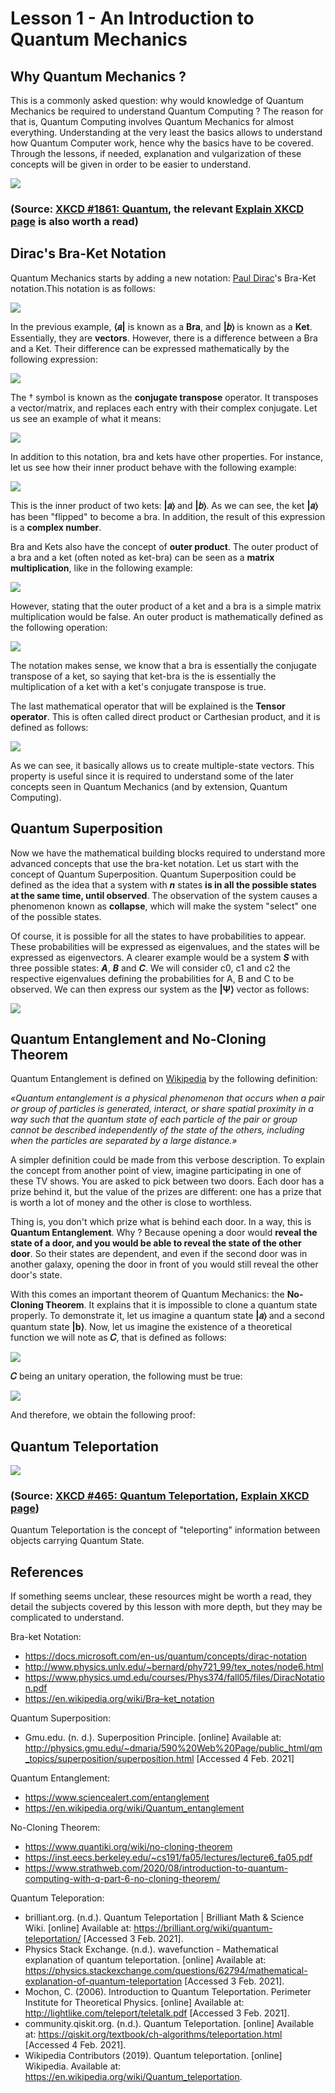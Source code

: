 <h1 class="centered">Lesson 1 - An Introduction to Quantum Mechanics</h1>

## Why Quantum Mechanics ?

This is a commonly asked question: why would knowledge of Quantum Mechanics be
required to understand Quantum Computing ? The reason for that is, Quantum
Computing involves Quantum Mechanics for almost everything. Understanding at
the very least the basics allows to understand how Quantum Computer work,
hence why the basics have to be covered. Through the lessons, if needed,
explanation and vulgarization of these concepts will be given in order to be
easier to understand.

<img class="img-block centered" src="img/lesson01/xkcd-0.png">

<h3 class="img-caption centered">(Source: <a href="https://xkcd.com/1861/">XKCD #1861: Quantum</a>, the relevant <a href="https://www.explainxkcd.com/wiki/index.php/1861:_Quantum">Explain XKCD page</a> is also worth a read)</h3>


## Dirac's Bra-Ket Notation

Quantum Mechanics starts by adding a new notation: [Paul Dirac][dirac-page]'s Bra-Ket notation.This notation is as follows:

<img class="img-block centered" src="img/lesson01/dirac_notation.png">

In the previous example, **⟨𝑎|** is known as a **Bra**, and **|𝑏⟩** is known as a **Ket**.
Essentially, they are **vectors**. However, there is a difference between a Bra and a Ket.
Their difference can be expressed mathematically by the following expression:

<img class="img-block centered" src="img/lesson01/bra_ket_relation.png">

The <span class="math-formula math-exponent">†</span> symbol is known as the **conjugate transpose** operator.
It transposes a vector/matrix, and replaces each entry with their complex conjugate. Let us
see an example of what it means:

<img class="img-block centered" src="img/lesson01/dagger_example.png">

In addition to this notation, bra and kets have other properties. For instance, let us see how
their inner product behave with the following example:

<img class="img-block centered" src="img/lesson01/bra_ket_inner_product.png">

This is the inner product of two kets: **|𝑎⟩** and **|𝑏⟩**. As we can see, the ket **|𝑎⟩** has been "flipped" to become a bra. In addition, the result of this expression is a **complex number**.

Bra and Kets also have the concept of **outer product**. The outer product of a bra and a ket (often noted as ket-bra) can be seen as a **matrix multiplication**, like in the following example:

<img class="img-block centered" src="img/lesson01/outer_product_example.png">

However, stating that the outer product of a ket and a bra is a simple matrix multiplication would be false.
An outer product is mathematically defined as the following operation:

<img class="img-block centered" src="img/lesson01/outer_product_math.png">

The notation makes sense, we know that a bra is essentially the conjugate transpose of a ket, so saying
that ket-bra is the is essentially the multiplication of a ket with a ket's conjugate transpose is true. 

The last mathematical operator that will be explained is the **Tensor operator**. This is often called
direct product or Carthesian product, and it is defined as follows:

<img class="img-block centered" src="img/lesson01/carthesian-product.png">

As we can see, it basically allows us to create multiple-state vectors. This property is useful since it
is required to understand some of the later concepts seen in Quantum Mechanics (and by extension, Quantum Computing).

## Quantum Superposition

Now we have the mathematical building blocks required to understand more advanced concepts that use the
bra-ket notation. Let us start with the concept of Quantum Superposition. Quantum Superposition could
be defined as the idea that a system with ***n*** states **is in all the possible states at the same time, until observed**. The observation of the system causes a phenomenon known as **collapse**, which will make the system "select" one of the possible states.

Of course, it is possible for all the states to have probabilities to appear. These probabilities will be
expressed as eigenvalues, and the states will be expressed as eigenvectors. A clearer example would be a system
***S*** with three possible states: ***A***, ***B*** and ***C***. We will consider c<span class="math-subscript">0</span>, c<span class="math-subscript">1</span> and c<span class="math-subscript">2</span> the respective eigenvalues defining the probabilities for A, B and C to be observed. We can then express our system as the **|Ψ⟩** vector as follows:

<img class="img-block centered" src="img/lesson01/superposition-math.png">

## Quantum Entanglement and No-Cloning Theorem

Quantum Entanglement is defined on [Wikipedia][wiki-qe] by the following definition: 

*«Quantum entanglement is a physical phenomenon that occurs when a pair or group of particles is generated, interact, or share spatial proximity in a way such that the quantum state of each particle of the pair or group cannot be described independently of the state of the others, including when the particles are separated by a large distance.»*

A simpler definition could be made from this verbose description. To explain the concept from another point of view,
imagine participating in one of these TV shows. You are asked to pick between two doors. Each door has a prize behind it, but the value of the prizes are different: one has a prize that is worth a lot of money and the other is close to worthless.

Thing is, you don't which prize what is behind each door. In a way, this is **Quantum Entanglement**. Why ? Because
opening a door would **reveal the state of a door, and you would be able to reveal the state of the other door**.
So their states are dependent, and even if the second door was in another galaxy, opening the door in front of you
would still reveal the other door's state.

With this comes an important theorem of Quantum Mechanics: the **No-Cloning Theorem**. It explains that it is
impossible to clone a quantum state properly. To demonstrate it, let us imagine a quantum state **|𝑎⟩** and a second
quantum state **|b⟩**. Now, let us imagine the existence of a theoretical function we will note as **𝐶**, that is
defined as follows:

<img class="img-block centered" src="img/lesson01/no-cloning-function.png">

**𝐶** being an unitary operation, the following must be true:

<img class="img-block centered" src="img/lesson01/unitary-clone.png">

And therefore, we obtain the following proof:

<!-- TODO: Mathematical formula, simplify and explain ! -->

## Quantum Teleportation

<!-- TODO: Explain what the Bell State is ! -->

<img class="img-block centered" src="img/lesson01/xkcd-1.png">

<h3 class="img-caption centered">(Source: <a href="https://xkcd.com/465/">XKCD #465: Quantum Teleportation</a>, <a href="https://www.explainxkcd.com/wiki/index.php/465:_Quantum_Teleportation">Explain XKCD page</a>)</h3>

Quantum Teleportation is the concept of "teleporting" information between objects carrying Quantum State. 

## References

If something seems unclear, these resources might be worth a read, they detail the subjects covered by this
lesson with more depth, but they may be complicated to understand.

Bra-ket Notation:

<!--TODO: Harvard Referencing: https://www.mybib.com/tools/harvard-referencing-generator -->

- https://docs.microsoft.com/en-us/quantum/concepts/dirac-notation
- http://www.physics.unlv.edu/~bernard/phy721_99/tex_notes/node6.html
- https://www.physics.umd.edu/courses/Phys374/fall05/files/DiracNotation.pdf
- https://en.wikipedia.org/wiki/Bra–ket_notation

Quantum Superposition:

- Gmu.edu. (n. d.). Superposition Principle. \[online\] Available at: http://physics.gmu.edu/~dmaria/590%20Web%20Page/public_html/qm_topics/superposition/superposition.html [Accessed 4 Feb. 2021]

Quantum Entanglement:

- https://www.sciencealert.com/entanglement
- https://en.wikipedia.org/wiki/Quantum_entanglement

No-Cloning Theorem:

- https://www.quantiki.org/wiki/no-cloning-theorem
- https://inst.eecs.berkeley.edu/~cs191/fa05/lectures/lecture6_fa05.pdf
- https://www.strathweb.com/2020/08/introduction-to-quantum-computing-with-q-part-6-no-cloning-theorem/

Quantum Teleporation:

- brilliant.org. (n.d.). Quantum Teleportation | Brilliant Math & Science Wiki. \[online\] Available at: https://brilliant.org/wiki/quantum-teleportation/ \[Accessed 3 Feb. 2021\].
- Physics Stack Exchange. (n.d.). wavefunction - Mathematical explanation of quantum teleportation. \[online\] Available at: https://physics.stackexchange.com/questions/62794/mathematical-explanation-of-quantum-teleportation \[Accessed 3 Feb. 2021\].
- Mochon, C. (2006). Introduction to Quantum Teleportation. Perimeter Institute for Theoretical Physics. \[online\] Available at: http://lightlike.com/teleport/teletalk.pdf \[Accessed 3 Feb. 2021\].
- community.qiskit.org. (n.d.). Quantum Teleportation. \[online\] Available at: https://qiskit.org/textbook/ch-algorithms/teleportation.html \[Accessed 4 Feb. 2021\].
- Wikipedia Contributors (2019). Quantum teleportation. \[online\] Wikipedia. Available at: https://en.wikipedia.org/wiki/Quantum_teleportation.

[dirac-page]: https://en.wikipedia.org/wiki/Paul_Dirac
[wiki-qe]: https://en.wikipedia.org/wiki/Quantum_entanglement